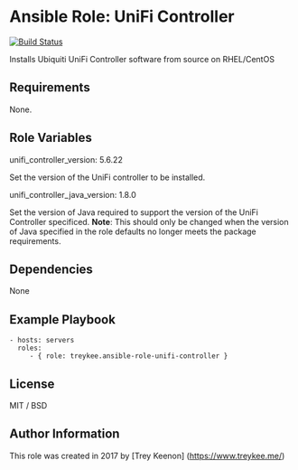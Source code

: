 Ansible Role: UniFi Controller
=========

[![Build Status](https://travis-ci.org/treykee/ansible-role-unifi-controller.svg?branch=master)](https://travis-ci.org/treykee/ansible-role-unifi-controller)

Installs Ubiquiti UniFi Controller software from source on RHEL/CentOS

Requirements
------------

None.

Role Variables
--------------

unifi_controller_version: 5.6.22

Set the version of the UniFi controller to be installed.

unifi_controller_java_version: 1.8.0

Set the version of Java required to support the version of the UniFi Controller specificed.
**Note**: This should only be changed when the version of Java specified in the role defaults no longer meets the package requirements.

Dependencies
------------

None

Example Playbook
----------------

    - hosts: servers
      roles:
         - { role: treykee.ansible-role-unifi-controller }

License
-------

MIT / BSD

Author Information
------------------

This role was created in 2017 by [Trey Keenon] (<https://www.treykee.me/>)